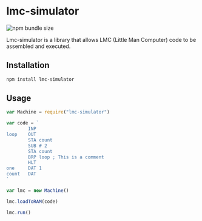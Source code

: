 # lmc-simulator 
![npm bundle size](https://img.shields.io/bundlephobia/min/lmc-simulator)

Lmc-simulator is a library that allows LMC (Little Man Computer) code to be assembled and executed.

## Installation
```bash
npm install lmc-simulator
```

## Usage
```javascript
var Machine = require("lmc-simulator")

var code = `
        INP
loop    OUT   
        STA count
        SUB # 2
	    STA count
        BRP loop ; This is a comment
        HLT
one     DAT 1
count   DAT  
`

var lmc = new Machine()

lmc.loadToRAM(code)

lmc.run()
```
